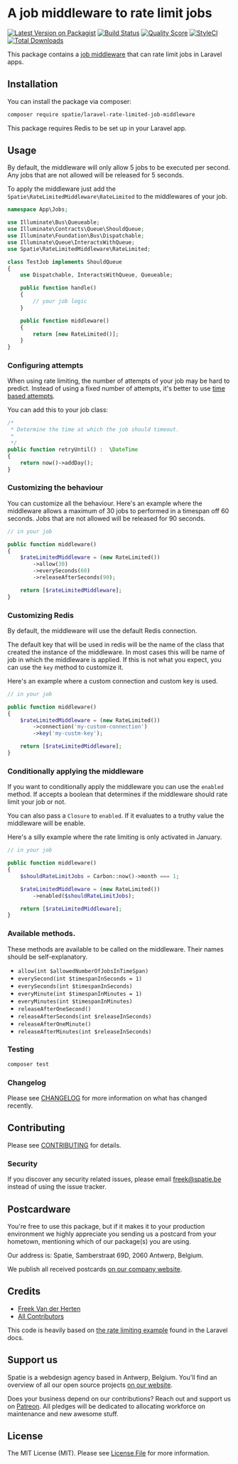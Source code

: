 # A job middleware to rate limit jobs

[![Latest Version on Packagist](https://img.shields.io/packagist/v/spatie/laravel-rate-limited-job-middleware.svg?style=flat-square)](https://packagist.org/packages/spatie/laravel-rate-limited-job-middleware)
[![Build Status](https://img.shields.io/travis/spatie/laravel-rate-limited-job-middleware/master.svg?style=flat-square)](https://travis-ci.org/spatie/laravel-rate-limited-job-middleware)
[![Quality Score](https://img.shields.io/scrutinizer/g/spatie/laravel-rate-limited-job-middleware.svg?style=flat-square)](https://scrutinizer-ci.com/g/spatie/laravel-rate-limited-job-middleware)
[![StyleCI](https://github.styleci.io/repos/211561705/shield?branch=master)](https://github.styleci.io/repos/211561705)
[![Total Downloads](https://img.shields.io/packagist/dt/spatie/laravel-rate-limited-job-middleware.svg?style=flat-square)](https://packagist.org/packages/spatie/laravel-rate-limited-job-middleware)

This package contains a [job middleware](https://laravel.com/docs/master/queues#job-middleware) that can rate limit jobs in Laravel apps.

## Installation

You can install the package via composer:

```bash
composer require spatie/laravel-rate-limited-job-middleware
```

This package requires Redis to be set up in your Laravel app.

## Usage

By default, the middleware will only allow 5 jobs to be executed per second. Any jobs that are not allowed will be released for 5 seconds. 

To apply the middleware just add the `Spatie\RateLimitedMiddleware\RateLimited` to the middlewares of your job.

```php
namespace App\Jobs;

use Illuminate\Bus\Queueable;
use Illuminate\Contracts\Queue\ShouldQueue;
use Illuminate\Foundation\Bus\Dispatchable;
use Illuminate\Queue\InteractsWithQueue;
use Spatie\RateLimitedMiddleware\RateLimited;

class TestJob implements ShouldQueue
{
    use Dispatchable, InteractsWithQueue, Queueable;

    public function handle()
    {
        // your job logic
    }

    public function middleware()
    {
        return [new RateLimited()];
    }
}
```

### Configuring attempts

When using rate limiting, the number of attempts of your job may be hard to predict. Instead of using a fixed number of attempts, it's better to use [time based attempts](https://laravel.com/docs/master/queues#time-based-attempts).

You can add this to your job class:

```php
/*
 * Determine the time at which the job should timeout.
 *
 */
public function retryUntil() :  \DateTime
{
    return now()->addDay();
}
```

### Customizing the behaviour

You can customize all the behaviour. Here's an example where the middleware allows a maximum of 30 jobs to performed in a timespan off 60 seconds. Jobs that are not allowed will be released for 90 seconds.

```php
// in your job

public function middleware()
{
    $rateLimitedMiddleware = (new RateLimited())
        ->allow(30)
        ->everySeconds(60)
        ->releaseAfterSeconds(90);

    return [$rateLimitedMiddleware];
}
```

### Customizing Redis

By default, the middleware will use the default Redis connection. 

The default key that will be used in redis will be the name of the class that created the instance of the middleware. In most cases this will be name of job in which the middleware is applied. If this is not what you expect, you can use the `key` method to customize it. 
 


Here's an example where a custom connection and custom key is used.

```php
// in your job

public function middleware()
{
    $rateLimitedMiddleware = (new RateLimited())
        ->connection('my-custom-connection')
        ->key('my-custm-key');

    return [$rateLimitedMiddleware];
}
```

### Conditionally applying the middleware

If you want to conditionally apply the middleware you can use the `enabled` method. If accepts a boolean that determines if the middleware should rate limit your job or not.

You can also pass a `Closure` to `enabled`. If it evaluates to a truthy value the middleware will be enable.

Here's a silly example where the rate limiting is only activated in January.

```php
// in your job

public function middleware()
{
    $shouldRateLimitJobs = Carbon::now()->month === 1;

    $rateLimitedMiddleware = (new RateLimited())
        ->enabled($shouldRateLimitJobs);

    return [$rateLimitedMiddleware];
}
```

### Available methods.

These methods are available to be called on the middleware. Their names should be self-explanatory.

- `allow(int $allowedNumberOfJobsInTimeSpan)`
- `everySecond(int $timespanInSeconds = 1)`
- `everySeconds(int $timespanInSeconds)`
- `everyMinute(int $timespanInMinutes = 1)`
- `everyMinutes(int $timespanInMinutes)`
- `releaseAfterOneSecond()`
- `releaseAfterSeconds(int $releaseInSeconds)`
- `releaseAfterOneMinute()`
- `releaseAfterMinutes(int $releaseInSeconds)`

### Testing

``` bash
composer test
```

### Changelog

Please see [CHANGELOG](CHANGELOG.md) for more information on what has changed recently.

## Contributing

Please see [CONTRIBUTING](CONTRIBUTING.md) for details.

### Security

If you discover any security related issues, please email freek@spatie.be instead of using the issue tracker.

## Postcardware

You're free to use this package, but if it makes it to your production environment we highly appreciate you sending us a postcard from your hometown, mentioning which of our package(s) you are using.

Our address is: Spatie, Samberstraat 69D, 2060 Antwerp, Belgium.

We publish all received postcards [on our company website](https://spatie.be/en/opensource/postcards).

## Credits

- [Freek Van der Herten](https://github.com/freekmurze)
- [All Contributors](../../contributors)

This code is heavily based on [the rate limiting example](https://laravel.com/docs/master/queues#job-middleware) found in the Laravel docs.

## Support us

Spatie is a webdesign agency based in Antwerp, Belgium. You'll find an overview of all our open source projects [on our website](https://spatie.be/opensource).

Does your business depend on our contributions? Reach out and support us on [Patreon](https://www.patreon.com/spatie). 
All pledges will be dedicated to allocating workforce on maintenance and new awesome stuff.

## License

The MIT License (MIT). Please see [License File](LICENSE.md) for more information.
